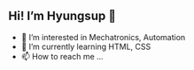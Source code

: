 ## Hi! I’m Hyungsup 👋

- 👀 I’m interested in Mechatronics, Automation
- 🌱 I’m currently learning HTML, CSS
- 📫 How to reach me ...

<!---
HyungsupPark/HyungsupPark is a ✨ special ✨ repository because its `README.md` (this file) appears on your GitHub profile.
You can click the Preview link to take a look at your changes.
--->
